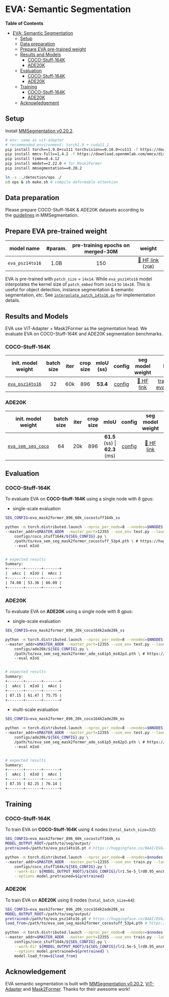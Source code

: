 # EVA: Semantic Segmentation

**Table of Contents**

- [EVA: Semantic Segmentation](#eva-semantic-segmentation)
  - [Setup](#setup)
  - [Data preparation](#data-preparation)
  - [Prepare EVA pre-trained weight](#prepare-eva-pre-trained-weight)
  - [Results and Models](#results-and-models)
    - [COCO-Stuff-164K](#coco-stuff-164k)
    - [ADE20K](#ade20k)
  - [Evaluation](#evaluation)
    - [COCO-Stuff-164K](#coco-stuff-164k-1)
    - [ADE20K](#ade20k-1)
  - [Training](#training)
    - [COCO-Stuff-164K](#coco-stuff-164k-2)
    - [ADE20K](#ade20k-2)
  - [Acknowledgement](#acknowledgement)

## Setup

Install [MMSegmentation v0.20.2](https://github.com/open-mmlab/mmsegmentation/tree/v0.20.2).

```bash
# env: same as vit-adapter
# recommended environment: torch1.9 + cuda11.1
pip install torch==1.9.0+cu111 torchvision==0.10.0+cu111 -f https://download.pytorch.org/whl/torch_stable.html
pip install mmcv-full==1.4.2 -f https://download.openmmlab.com/mmcv/dist/cu111/torch1.9.0/index.html
pip install timm==0.4.12
pip install mmdet==2.22.0 # for Mask2Former
pip install mmsegmentation==0.20.2

ln -s ../detection/ops ./
cd ops & sh make.sh # compile deformable attention
```

## Data preparation

Please prepare COCO-Stuff-164K & ADE20K datasets according to the [guidelines](https://github.com/open-mmlab/mmsegmentation/blob/master/docs/en/dataset_prepare.md#prepare-datasets) in MMSegmentation.

## Prepare EVA pre-trained weight

<div align="center">

| model name | #param. |pre-training epochs on merged-30M | weight |
|------------|:------:|:------------------:|:------:|
| `eva_psz14to16` | 1.0B | 150 | [🤗 HF link](https://huggingface.co/BAAI/EVA/blob/main/eva_psz14to16.pt) (`2GB`) |

</div>

EVA is pre-trained with `patch_size` = `14x14`. While `eva_psz14to16` model interpolates the kernel size of `patch_embed` from `14x14` to `16x16`. This is useful for object detection, instance segmentation & semantic segmentation, *etc*. See [`interpolate_patch_14to16.py`](interpolate_patch_14to16.py) for implementation details.

## Results and Models

EVA use ViT-Adapter + Mask2Former as the segmentation head. We evaluate EVA on COCO-Stuff-164K and ADE20K segmentation benchmarks.


### COCO-Stuff-164K

<div align="center">

| init. model weight | batch size | iter | crop size | mIoU (ss) | config | seg model weight |logs|
| :---: | :---: | :---: | :---: | :---: | :---: | :---: | :---: |
| [`eva_psz14to16`](https://huggingface.co/BAAI/EVA/blob/main/eva_psz14to16.pt) | 32 | 60k | 896 | **53.4** | [config](configs/coco_stuff164k/eva_mask2former_896_60k_cocostuff164k_ss.py) | [🤗 HF link](https://huggingface.co/BAAI/EVA/blob/main/eva_sem_seg_mask2former_cocostuff_53p4.pth) | [training](../logs/sem_seg/ft_cocstuff164k_sem_seg_ss_53p4_training_log.txt) \| [evaluation](../logs/sem_seg/ft_cocstuff164k_sem_seg_ss_53p4.txt)

</div>

### ADE20K

<div align="center">

| init. model weight | batch size | iter | crop size | mIoU | config | seg model weight |logs|
| :---: | :---: | :---: | :---: | :---: | :---: | :---: | :---: |
| [`eva_sem_seg_coco`](https://huggingface.co/BAAI/EVA/blob/main/eva_sem_seg_mask2former_cocostuff_53p4.pth) | 64 | 20k | 896 | **61.5** (ss) \| **62.3** (ms) | [config](configs/ade20k/eva_mask2former_896_20k_coco164k2ade20k_ss.py) | [🤗 HF link](https://huggingface.co/BAAI/EVA/blob/main/eva_sem_seg_mask2former_ade_ss61p5_ms62p3.pth) | [training](../logs/sem_seg/ft_ade20k_sem_seg_ms_62p3_training_log.txt) \| [evaluation](../logs/sem_seg/ft_ade20k_sem_seg_ms_62p3.txt)

</div>


## Evaluation

### COCO-Stuff-164K

To evaluate EVA on **COCO-Stuff-164K** using a single node with 8 gpus:

- single-scale evaluation
```bash
SEG_CONFIG=eva_mask2former_896_60k_cocostuff164k_ss

python -m torch.distributed.launch --nproc_per_node=8 --nnodes=$NNODES --node_rank=$NODE_RANK \
--master_addr=$MASTER_ADDR --master_port=12355 --use_env test.py --launcher pytorch \
    configs/coco_stuff164k/${SEG_CONFIG}.py \
    /path/to/eva_sem_seg_mask2former_cocostuff_53p4.pth \ # https://huggingface.co/BAAI/EVA/blob/main/eva_sem_seg_mask2former_cocostuff_53p4.pth
    --eval mIoU


# expected results
Summary:
+-------+-------+-------+
|  aAcc |  mIoU |  mAcc |
+-------+-------+-------+
| 74.08 | 53.36 | 66.09 |
+-------+-------+-------+
```



### ADE20K

To evaluate EVA on **ADE20K** using a single node with 8 gpus:

- single-scale evaluation
```bash
SEG_CONFIG=eva_mask2former_896_20k_coco164k2ade20k_ss

python -m torch.distributed.launch --nproc_per_node=8 --nnodes=$NNODES --node_rank=$NODE_RANK \
--master_addr=$MASTER_ADDR --master_port=12355 --use_env test.py --launcher pytorch \
    configs/ade20k/${SEG_CONFIG}.py \
    /path/to/eva_sem_seg_mask2former_ade_ss61p5_ms62p3.pth \ # https://huggingface.co/BAAI/EVA/blob/main/eva_sem_seg_mask2former_ade_ss61p5_ms62p3.pth
    --eval mIoU


# expected results
Summary:
+-------+-------+-------+
|  aAcc |  mIoU |  mAcc |
+-------+-------+-------+
| 87.15 | 61.47 | 75.75 |
+-------+-------+-------+

```


- multi-scale evaluation
```bash
SEG_CONFIG=eva_mask2former_896_20k_coco164k2ade20k_ms

python -m torch.distributed.launch --nproc_per_node=8 --nnodes=$NNODES --node_rank=$NODE_RANK \
--master_addr=$MASTER_ADDR --master_port=12355 --use_env test.py --launcher pytorch \
    configs/ade20k/${SEG_CONFIG}.py \
    /path/to/eva_sem_seg_mask2former_ade_ss61p5_ms62p3.pth \ # https://huggingface.co/BAAI/EVA/blob/main/eva_sem_seg_mask2former_ade_ss61p5_ms62p3.pth
    --eval mIoU


# expected results
Summary:
+-------+-------+-------+
|  aAcc |  mIoU |  mAcc |
+-------+-------+-------+
| 87.35 | 62.25 | 76.14 |
+-------+-------+-------+

```



## Training

### COCO-Stuff-164K

To train EVA on **COCO-Stuff-164K** using 4 nodes (`total_batch_size=32`):

```bash
SEG_CONFIG=eva_mask2former_896_60k_cocostuff164k_ss
MODEL_OUTPUT_ROOT=/path/to/seg/output/
pretrained=/path/to/eva_psz14to16.pt # https://huggingface.co/BAAI/EVA/blob/main/eva_psz14to16.pt

python -m torch.distributed.launch --nproc_per_node=8 --nnodes=$nnodes --node_rank=$NODE_RANK \
--master_addr=$MASTER_ADDR --master_port=12355 --use_env train.py --launcher pytorch \
    configs/coco_stuff164k/${SEG_CONFIG}.py \
    --work-dir ${MODEL_OUTPUT_ROOT}/${SEG_CONFIG}/lr1.5e-5_lrd0.95_enc6_dec8 \
    --options model.pretrained=${pretrained}
```

### ADE20K

To train EVA on **ADE20K** using 8 nodes (`total_batch_size=64`):

```bash
SEG_CONFIG=eva_mask2former_896_20k_coco164k2ade20k_ss
MODEL_OUTPUT_ROOT=/path/to/seg/output/
pretrained=/path/to/eva_psz14to16.pt # https://huggingface.co/BAAI/EVA/blob/main/eva_psz14to16.pt
load_from=/path/to/eva_sem_seg_mask2former_cocostuff_53p4.pth # https://huggingface.co/BAAI/EVA/blob/main/eva_sem_seg_mask2former_cocostuff_53p4.pth

python -m torch.distributed.launch --nproc_per_node=8 --nnodes=$nnodes --node_rank=$NODE_RANK \
--master_addr=$MASTER_ADDR --master_port=12355 --use_env train.py --launcher pytorch \
    configs/coco_stuff164k/${SEG_CONFIG}.py \
    --work-dir ${MODEL_OUTPUT_ROOT}/${SEG_CONFIG}/lr2.5e-5_lrd0.95_enc6_dec8 \
    --options model.pretrained=${pretrained} \
    model.load_from=${load_from}
```


## Acknowledgement
EVA semantic segmentation is bulit with [MMSegmentation v0.20.2](https://github.com/open-mmlab/mmsegmentation/tree/v0.20.2), [ViT-Adapter](https://arxiv.org/abs/2205.08534) and [Mask2Former](https://arxiv.org/abs/2112.01527). Thanks for their awesome work!